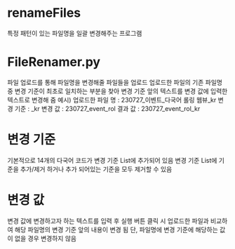 # renameFiles
특정 패턴이 있는 파일명을 일괄 변경해주는 프로그램

# FileRenamer.py
파일 업로드를 통해 파일명을 변경해줄 파일들을 업로드
업로드한 파일의 기존 파일명 중 변경 기준이 최초로 일치하는 부분을 찾아 변경 기준 앞의 텍스트를 변경 값에 입력한 텍스트로 변경해 줌
예시)
업로드한 파일 명 : 230727_이벤트_다국어 롤링 웹뷰_kr
변경 기준 : _kr
변경 값 : 230727_event_rol
결과 값 : 230727_event_rol_kr

# 변경 기준
기본적으로 14개의 다국어 코드가 변경 기준 List에 추가되어 있음
변경 기준 List에 기준을 추가/제거 하거나 추가 되어있는 기준을 모두 제거할 수 있음

# 변경 값
변경 값에 변경하고자 하는 텍스트를 입력 후 실행 버튼 클릭 시 업로드한 파일과 비교하여 해당 파일명의 변경 기준 앞의 내용이 변경 됨
단, 파일명에 변경 기준에 해당하는 값이 없을 경우 변경하지 않음
